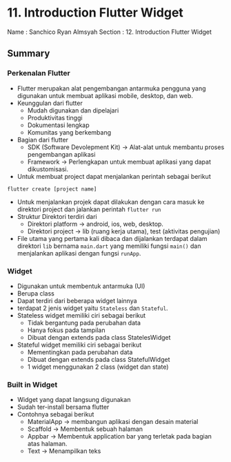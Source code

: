 # 11. Introduction Flutter Widget

Name    : Sanchico Ryan Almsyah 
Section : 12. Introduction Flutter Widget


## Summary
### Perkenalan Flutter
- Flutter merupakan alat pengembangan antarmuka pengguna yang digunakan untuk membuat aplikasi mobile, desktop, dan web.
- Keunggulan dari flutter
    - Mudah digunakan dan dipelajari
    - Produktivitas tinggi
    - Dokumentasi lengkap
    - Komunitas yang berkembang
- Bagian dari flutter
     - SDK (Software Devolepment Kit) -> Alat-alat untuk membantu proses pengembangan aplikasi
     - Framework -> Perlengkapan untuk membuat aplikasi yang dapat dikustomisasi.
- Untuk membuat project dapat menjalankan perintah sebagai berikut
```
flutter create [project name]
```
- Untuk menjalankan projek dapat dilakukan dengan cara masuk ke direktori project dan jalankan perintah `flutter run`
- Struktur Direktori terdiri dari
    - Direktori platform -> android, ios, web, desktop.
    - Direktori project -> lib (ruang kerja utama), test (aktivitas pengujian)
- File utama yang pertama kali dibaca dan dijalankan terdapat dalam direktori `lib` bernama `main.dart` yang memiliki fungsi `main()` dan menjalankan aplikasi dengan fungsi `runApp`.

### Widget
- Digunakan untuk membentuk antarmuka (UI)
- Berupa class
- Dapat terdiri dari beberapa widget lainnya
- terdapat 2 jenis widget yaitu `Stateless` dan `Stateful`.
- Stateless widget memiliki ciri sebagai berikut
    - Tidak bergantung pada perubahan data
    - Hanya fokus pada tampilan
    - Dibuat dengan extends pada class StatelesWidget
- Stateful widget memiliki ciri sebagai berikut
    - Mementingkan pada perubahan data
    - Dibuat dengan extends pada class StatefulWidget
    - 1 widget menggunakan 2 class (widget dan state)

### Built in Widget
- Widget yang dapat langsung digunakan
- Sudah ter-install bersama flutter
- Contohnya sebagai berikut
    - MaterialApp -> membangun aplikasi dengan desain material
    - Scaffold -> Membentuk sebuah halaman
    - Appbar -> Membentuk application bar yang terletak pada bagian atas halaman.
    - Text -> Menampilkan teks

